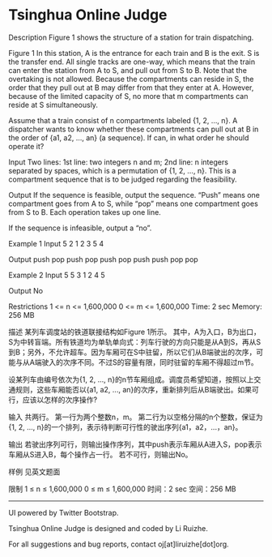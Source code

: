 # Tsinghua Online Judge
Description
Figure 1 shows the structure of a station for train dispatching.
 
Figure 1
In this station, A is the entrance for each train and B is the exit. S is the transfer end. All single tracks are one-way, which means that the train can enter the station from A to S, and pull out from S to B. Note that the overtaking is not allowed. Because the compartments can reside in S, the order that they pull out at B may differ from that they enter at A. However, because of the limited capacity of S, no more that m compartments can reside at S simultaneously.

Assume that a train consist of n compartments labeled {1, 2, …, n}. A dispatcher wants to know whether these compartments can pull out at B in the order of {a1, a2, …, an} (a sequence). If can, in what order he should operate it?

Input
Two lines:
1st line: two integers n and m;
2nd line: n integers separated by spaces, which is a permutation of {1, 2, …, n}. This is a compartment sequence that is to be judged regarding the feasibility.

Output
If the sequence is feasible, output the sequence. “Push” means one compartment goes from A to S, while “pop” means one compartment goes from S to B. Each operation takes up one line.

If the sequence is infeasible, output a “no”.

Example 1
Input
5 2
1 2 3 5 4

Output
push
pop
push
pop
push
pop
push
push
pop
pop

Example 2
Input
5 5
3 1 2 4 5

Output
No

Restrictions
1 <= n <= 1,600,000
0 <= m <= 1,600,000
Time: 2 sec
Memory: 256 MB

描述
某列车调度站的铁道联接结构如Figure 1所示。
其中，A为入口，B为出口，S为中转盲端。所有铁道均为单轨单向式：列车行驶的方向只能是从A到S，再从S到B；另外，不允许超车。因为车厢可在S中驻留，所以它们从B端驶出的次序，可能与从A端驶入的次序不同。不过S的容量有限，同时驻留的车厢不得超过m节。

设某列车由编号依次为{1, 2, ..., n}的n节车厢组成。调度员希望知道，按照以上交通规则，这些车厢能否以{a1, a2, ..., an}的次序，重新排列后从B端驶出。如果可行，应该以怎样的次序操作?

输入
共两行。
第一行为两个整数n，m。
第二行为以空格分隔的n个整数，保证为{1, 2, ..., n}的一个排列，表示待判断可行性的驶出序列{a1，a2，...，an}。

输出
若驶出序列可行，则输出操作序列，其中push表示车厢从A进入S，pop表示车厢从S进入B，每个操作占一行。
若不可行，则输出No。

样例
见英文题面

限制
1 ≤ n ≤ 1,600,000
0 ≤ m ≤ 1,600,000
时间：2 sec
空间：256 MB
________________________________________
UI powered by Twitter Bootstrap.

Tsinghua Online Judge is designed and coded by Li Ruizhe.

For all suggestions and bug reports, contact oj[at]liruizhe[dot]org.

